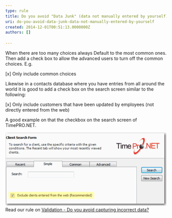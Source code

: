 ```yaml
---
type: rule
title: Do you avoid "Data Junk" (data not manually entered by yourself)?
uri: do-you-avoid-data-junk-data-not-manually-entered-by-yourself
created: 2014-12-01T00:51:13.0000000Z
authors: []

---
```


When there are too many choices always Default to the most common ones.  Then add a check box to allow the advanced users to turn off the common  choices. E.g.
 
[x] Only include common choices

Likewise in a contacts database where you have entries from all around the world it is good to add a check box on the search screen similar to the following:

[x] Only include customers that have been updated by employees (not directly entered from the web)

A good example on that the checkbox on the search screen of TimePRO.NET.

![Default search tick box in TimePRO.NET](../../assets/DefaultSearch.gif)
Read our rule on     [Validation - Do you avoid capturing incorrect data?](http://www.ssw.com.au/ssw/Standards/Rules/RulestoBetterInterfaces-Controls.aspx#AvoidIncorrectData)

